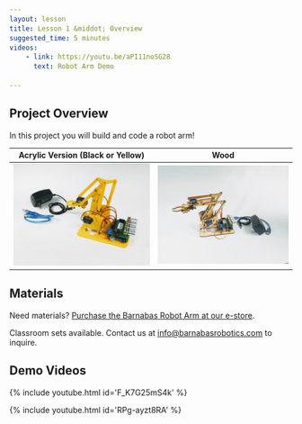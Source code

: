 ```yaml
---
layout: lesson
title: Lesson 1 &middot; Overview
suggested_time: 5 minutes
videos:
    - link: https://youtu.be/aPI11noSG28
      text: Robot Arm Demo

---
```






## Project Overview

In this project you will build and code a robot arm!

|              Acrylic Version (Black or Yellow)               |                             Wood                             |
| :----------------------------------------------------------: | :----------------------------------------------------------: |
| <img src="robotarm.jpg" style="zoom:75%;" class="image center" /> | <img src="wood2.jpg" style="zoom:75%;" class="image center" /> |

## Materials

Need materials?  [Purchase the Barnabas Robot Arm at our e-store](https://shop.barnabasrobotics.com/collections/classroom-robotics-kits/products/barnabas-arduino-compatible-robot-arm-kit-with-joystick-control-ages-11).  

Classroom sets available.  Contact us at info@barnabasrobotics.com to inquire. 

## Demo Videos

{% include youtube.html id='F_K7G25mS4k' %}

{% include youtube.html id='RPg-ayzt8RA' %}
